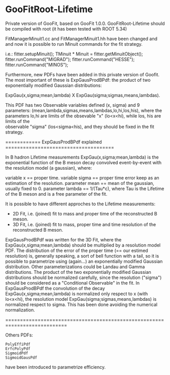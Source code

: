 # GooFitRoot-Lifetime
Private version of GooFit, based on GooFit 1.0.0.
GooFitRoot-Lifetime should be compiled with root (it has been tested with ROOT 5.34)

FitManagerMinuit1.cc and FitManagerMinuit1.hh have been changed and and now it is possible to run 
Minuit commands for the fit strategy.

i.e.:
fitter.setupMinuit();
TMinuit * Minuit = fitter.getMinuitObject();  
fitter.runCommand("MIGRAD");
fitter.runCommand("HESSE");
fitter.runCommand("MINOS");

Furthermore, new PDFs have been added in this private version of Goofit.
The most important of these is  ExpGausProdBPdf: the product of two exponentially modified Gaussian 
distributions:

ExpGau(x,sigma;mean,lambda) X ExpGau(sigma;sigmas,means,lambdas).
  

This PDF has two Observable variables defined (x, sigma) and 9  parameters:
(mean,lambda,sigmas,means,lambdas,lo,hi,los,his), where
the parameters lo,hi are limits of the obsevable "x" (lo<x<hi), while los, his are limits of the  
observable "sigma" (los<sigma<his), and they should be fixed in the fit strategy. 


============ ExpGausProdBPdf explained =====================================

In B hadron Lifetime measurements ExpGau(x,sigma;mean,lambda) is the exponential function of the B 
meson decay convolved event-by-event with the resolution model (a gaussian), where:

variable x     == proper time.
variable sigma == proper time error keep as an estimation of the resolution.
parameter mean == mean of the gaussian, usually fixed to 0.
parameter lambda == 1/(Tau*c), where Tau is the Lifetime of the B meson and is a free parameter
of the fit.

It is possible to have different approches to the Lifetime measurements:

- 2D Fit, i.e. (joined) fit to mass and  proper time  of the reconstructed B meson.
- 3D Fit, i.e. (joined) fit to mass, proper time and time resolution of the reconstructed B meson.

ExpGausProdBPdf was written for the 3D Fit, where the ExpGau(x,sigma;mean,lambda) should be 
multiplied by a resolution model PDF. 
The distribution of the error of the proper time (== our estimed resolution) is, generally speaking, a 
sort of bell function with a tail, so it is possible to parametrize using (again...)  an exponentially 
modified Gaussian distribution. Other parameterizations could be Landau and Gamma distributions. 
The product of the two exponentially modified Gaussian distributions should be normalized carefully, 
since the resolution ("sigma") should be considered as a  "Conditional Observable" in the fit.
In ExpGausProdBPdf the convolution of the decay ExpGau(x,sigma;mean,lambda) is normalized only respect
to x (with lo<x<hi), the resolution model ExpGau(sigma;sigmas,means,lambdas) is normalized respect to 
sigma. This has been done avoiding the numerical normalization.

===========================================================================

Others PDFs:

	PolyEffiPdf
	ErfcPolyPdf
	SigmoidPdf
	SigmoidGausPdf
	
have been introduced to parametrize efficiency. 	
